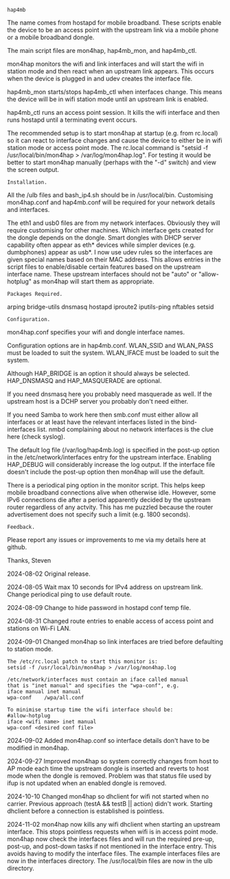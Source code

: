     hap4mb

The name comes from hostapd for mobile broadband.  These scripts
enable the device to be an access point with the upstream link
via a mobile phone or a mobile broadband dongle.

The main script files are mon4hap, hap4mb_mon, and hap4mb_ctl.

mon4hap monitors the wifi and link interfaces and will start
the wifi in station mode and then react when an upstream link
appears.  This occurs when the device is plugged in and udev
creates the interface file.

hap4mb_mon starts/stops hap4mb_ctl when interfaces change.  This
means the device will be in wifi station mode until an upstream link
is enabled.

hap4mb_ctl runs an access point session.  It kills the wifi interface
and then runs hostapd until a terminating event occurs.

The recommended setup is to start mon4hap at startup (e.g. from
rc.local) so it can react to interface changes and cause the device
to either be in wifi station mode or access point mode.  The rc.local
command is "setsid -f /usr/local/bin/mon4hap > /var/log/mon4hap.log".
For testing it would be better to start mon4hap manually (perhaps with
the "-d" switch) and view the screen output.

    Installation.

All the /ulb files and bash_ip4.sh should be in /usr/local/bin.
Customising mon4hap.conf and hap4mb.conf will be required for your
network details and interfaces.

The eth1 and usb0 files are from my network interfaces.
Obviously they will require customising for other machines.
Which interface gets created for the dongle depends on the dongle.
Smart dongles with DHCP server capability often appear as eth*
devices while simpler devices (e.g. dumbphones) appear as usb*.
I now use udev rules so the interfaces are given special names
based on their MAC address.  This allows entries in the script
files to enable/disable certain features based on the upstream
interface name.  These upstream interfaces should not be "auto"
or "allow-hotplug" as mon4hap will start them as appropriate.


    Packages Required.

arping
bridge-utils
dnsmasq
hostapd
iproute2
iputils-ping
nftables
setsid

    Configuration.

mon4hap.conf specifies your wifi and dongle interface names.

Configuration options are in hap4mb.conf.
WLAN_SSID and WLAN_PASS must be loaded to suit the system.
WLAN_IFACE must be loaded to suit the system.

Although HAP_BRIDGE is an option it should always be selected.
HAP_DNSMASQ and HAP_MASQUERADE are optional.

If you need dnsmasq here you probably need masquerade as well.
If the upstream host is a DCHP server you probably don't need either.

If you need Samba to work here then smb.conf must either allow
all interfaces or at least have the relevant interfaces listed
in the bind-interfaces list.  nmbd complaining about no network
interfaces is the clue here (check syslog).

The default log file (/var/log/hap4mb.log) is specified in the
post-up option in the /etc/network/interfaces entry for the
upstream interface.  Enabling HAP_DEBUG will considerably increase
the log output.  If the interface file doesn't include the post-up
option then mon4hap will use the default.

There is a periodical ping option in the monitor script.  This
helps keep mobile broadband connections alive when otherwise idle.
However, some IPv6 connections die after a period apparently
decided by the upstream router regardless of any actvity.  This has
me puzzled because the router advertisement does not specify such
a limit (e.g. 1800 seconds).


    Feedback.

Please report any issues or improvements to me via my details here
at github.

Thanks,
Steven

2024-08-02  Original release.

2024-08-05
    Wait max 10 seconds for IPv4 address on upstream link.
    Change periodical ping to use default route.

2024-08-09
    Change to hide password in hostapd conf temp file.

2024-08-31
    Changed route entries to enable access of access point
    and stations on Wi-Fi LAN.

2024-09-01
    Changed mon4hap so link interfaces are tried before
    defaulting to station mode.

    The /etc/rc.local patch to start this monitor is:
    setsid -f /usr/local/bin/mon4hap > /var/log/mon4hap.log

    /etc/network/interfaces must contain an iface called manual
    that is "inet manual" and specifies the "wpa-conf", e.g.
    iface manual inet manual
    wpa-conf    /wpa/all.conf

    To minimise startup time the wifi interface should be:
    #allow-hotplug
    iface <wifi name> inet manual
    wpa-conf <desired conf file>

2024-09-02
    Added mon4hap.conf so interface details don't have
    to be modified in mon4hap.

2024-09-27
    Improved mon4hap so system correctly changes from host
    to AP mode each time the upstream dongle is inserted and
    reverts to host mode when the dongle is removed.  Problem
    was that status file used by ifup is not updated when an
    enabled dongle is removed.

2024-10-10
    Changed mon4hap so dhclient for wifi not started when no carrier.
    Previous approach (testA && testB || action) didn't work.
    Starting dhclient before a connection is established is pointless.

2024-11-02
    mon4hap now kills any wifi dhclient when starting an upstream
    interface.  This stops pointless requests when wifi is in access
    point mode.
    mon4hap now check the interfaces files and will run the required
    pre-up, post-up, and post-down tasks if not mentioned in the
    interface entry.  This avoids having to modify the interface
    files.
    The example interfaces files are now in the interfaces directory.
    The /usr/local/bin files are now in the ulb directory.
